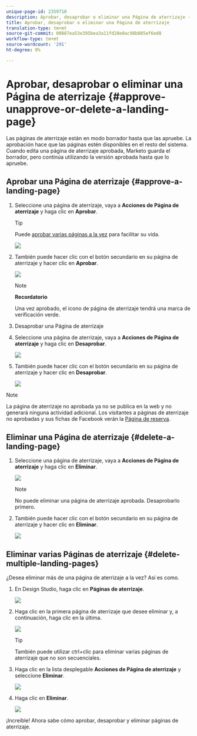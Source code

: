 ```yaml
---
unique-page-id: 2359710
description: Aprobar, desaprobar o eliminar una Página de aterrizaje - Documentos de marketing - Documentación del producto
title: Aprobar, desaprobar o eliminar una Página de aterrizaje
translation-type: tm+mt
source-git-commit: 00887ea53e395bea3a11fd28e0ac98b085ef6ed8
workflow-type: tm+mt
source-wordcount: '291'
ht-degree: 0%

---
```



# Aprobar, desaprobar o eliminar una Página de aterrizaje {#approve-unapprove-or-delete-a-landing-page}

Las páginas de aterrizaje están en modo borrador hasta que las apruebe. La aprobación hace que las páginas estén disponibles en el resto del sistema. Cuando edita una página de aterrizaje aprobada, Marketo guarda el borrador, pero continúa utilizando la versión aprobada hasta que lo apruebe.

## Aprobar una Página de aterrizaje {#approve-a-landing-page}

1. Seleccione una página de aterrizaje, vaya a **Acciones de Página de aterrizaje** y haga clic en **Aprobar**.

   >[!TIP]
   >
   >Puede [aprobar varias páginas a la vez](../../../../product-docs/demand-generation/landing-pages/landing-page-actions/approve-multiple-landing-pages-at-once.md) para facilitar su vida.

   ![](assets/image2014-9-16-15-3a28-3a22.png)

1. También puede hacer clic con el botón secundario en su página de aterrizaje y hacer clic en **Aprobar**.

   ![](assets/image2014-9-16-15-3a30-3a4.png)

   >[!NOTE]
   >
   >**Recordatorio**
   >
   >
   >Una vez aprobado, el icono de página de aterrizaje tendrá una marca de verificación verde.

1. Desaprobar una Página de aterrizaje
1. Seleccione una página de aterrizaje, vaya a **Acciones de Página de aterrizaje** y haga clic en **Desaprobar**.

   ![](assets/image2014-9-16-15-3a31-3a8.png)

1. También puede hacer clic con el botón secundario en su página de aterrizaje y hacer clic en **Desaprobar**.

   ![](assets/image2014-9-16-15-3a31-3a34.png)

>[!NOTE]
>
>La página de aterrizaje no aprobada ya no se publica en la web y no generará ninguna actividad adicional. Los visitantes a páginas de aterrizaje no aprobadas y sus fichas de Facebook verán la [Página de reserva](../../../../product-docs/administration/settings/set-a-fallback-page.md).

## Eliminar una Página de aterrizaje {#delete-a-landing-page}

1. Seleccione una página de aterrizaje, vaya a **Acciones de Página de aterrizaje** y haga clic en **Eliminar**.

   ![](assets/image2014-9-16-15-3a49-3a59.png)

   >[!NOTE]
   >
   >No puede eliminar una página de aterrizaje aprobada. Desaprobarlo primero.

1. También puede hacer clic con el botón secundario en su página de aterrizaje y hacer clic en **Eliminar**.

   ![](assets/image2014-9-16-15-3a50-3a40.png)

## Eliminar varias Páginas de aterrizaje {#delete-multiple-landing-pages}

¿Desea eliminar más de una página de aterrizaje a la vez? Así es como.

1. En Design Studio, haga clic en **Páginas de aterrizaje**.

   ![](assets/one.png)

1. Haga clic en la primera página de aterrizaje que desee eliminar y, a continuación, haga clic en la última.

   ![](assets/two.png)

   >[!TIP]
   >
   >También puede utilizar ctrl+clic para eliminar varias páginas de aterrizaje que no son secuenciales.

1. Haga clic en la lista desplegable **Acciones de Página de aterrizaje** y seleccione **Eliminar**.

   ![](assets/three.png)

1. Haga clic en **Eliminar**.

   ![](assets/four.png)

¡Increíble! Ahora sabe cómo aprobar, desaprobar y eliminar páginas de aterrizaje.
